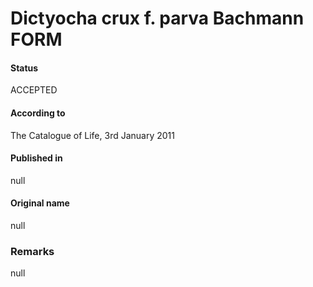 Dictyocha crux f. parva Bachmann FORM
=======

#### Status
ACCEPTED

#### According to
The Catalogue of Life, 3rd January 2011

#### Published in
null

#### Original name
null

### Remarks
null